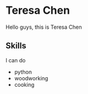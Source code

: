 # Teresa Chen

Hello guys, this is Teresa Chen

## Skills

I can do

- python
- woodworking
- cooking
 
 
 
